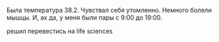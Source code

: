 Была температура 38.2. Чувствал себя утомленно. Немного болели мышцы. И, ах да, у меня были пары с 9:00 до 19:00. 

решил перевестись на life sciences